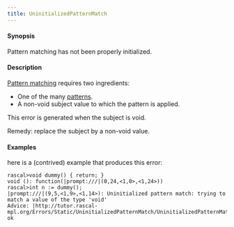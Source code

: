 ```yaml
---
title: UninitializedPatternMatch
---
```


#### Synopsis

Pattern matching has not been properly initialized.

#### Description

[Pattern matching](../../RascalConcepts/PatternMatching/) requires two ingredients:

*  One of the many [patterns](../../Rascal/Patterns/).
*  A non-void subject value to which the pattern is applied.

This error is generated when the subject is void.

Remedy: replace the subject by a non-void value.

#### Examples

here is a (contrived) example that produces this error:

```rascal-shell ,error
rascal>void dummy() { return; }
void (): function(|prompt:///|(0,24,<1,0>,<1,24>))
rascal>int n := dummy();
|prompt:///|(9,5,<1,9>,<1,14>): Uninitialized pattern match: trying to match a value of the type 'void'
Advice: |http://tutor.rascal-mpl.org/Errors/Static/UninitializedPatternMatch/UninitializedPatternMatch.html|
ok
```


